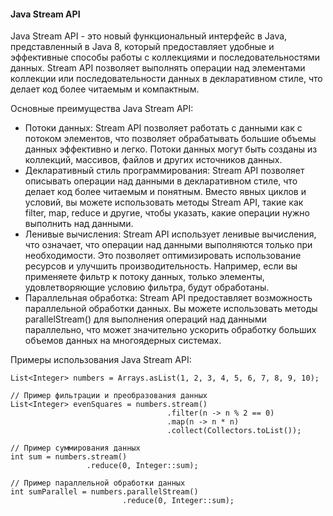 #### Java Stream API

Java Stream API - это новый функциональный интерфейс в Java, представленный в Java 8, который предоставляет удобные и эффективные способы работы с коллекциями и последовательностями данных. Stream API позволяет выполнять операции над элементами коллекции или последовательности данных в декларативном стиле, что делает код более читаемым и компактным.   

Основные преимущества Java Stream API:
- Потоки данных: Stream API позволяет работать с данными как с потоком элементов, что позволяет обрабатывать большие объемы данных эффективно и легко. Потоки данных могут быть созданы из коллекций, массивов, файлов и других источников данных.
- Декларативный стиль программирования: Stream API позволяет описывать операции над данными в декларативном стиле, что делает код более читаемым и понятным. Вместо явных циклов и условий, вы можете использовать методы Stream API, такие как filter, map, reduce и другие, чтобы указать, какие операции нужно выполнить над данными.
- Ленивые вычисления: Stream API использует ленивые вычисления, что означает, что операции над данными выполняются только при необходимости. Это позволяет оптимизировать использование ресурсов и улучшить производительность. Например, если вы применяете фильтр к потоку данных, только элементы, удовлетворяющие условию фильтра, будут обработаны.
- Параллельная обработка: Stream API предоставляет возможность параллельной обработки данных. Вы можете использовать методы parallelStream() для выполнения операций над данными параллельно, что может значительно ускорить обработку больших объемов данных на многоядерных системах.

Примеры использования Java Stream API:
```
List<Integer> numbers = Arrays.asList(1, 2, 3, 4, 5, 6, 7, 8, 9, 10);

// Пример фильтрации и преобразования данных
List<Integer> evenSquares = numbers.stream()
                                   .filter(n -> n % 2 == 0)
                                   .map(n -> n * n)
                                   .collect(Collectors.toList());

// Пример суммирования данных
int sum = numbers.stream()
                 .reduce(0, Integer::sum);

// Пример параллельной обработки данных
int sumParallel = numbers.parallelStream()
                         .reduce(0, Integer::sum);
```